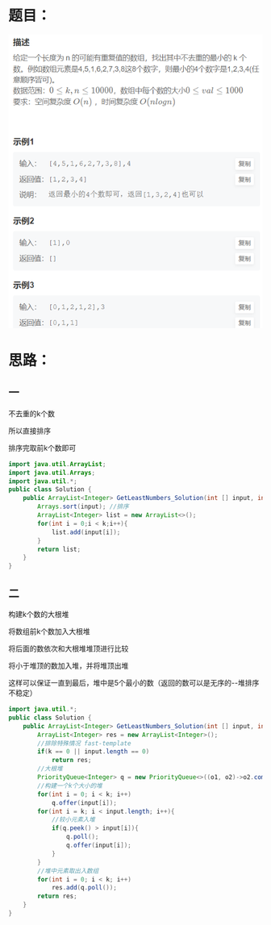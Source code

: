 # 题目：

![](https://github.com/SaoDiSengA/forWork/blob/master/images/最小的k个数.png)

# 思路：

## 一

不去重的k个数

所以直接排序

排序完取前k个数即可

```java
import java.util.ArrayList;
import java.util.Arrays;
import java.util.*;
public class Solution {
    public ArrayList<Integer> GetLeastNumbers_Solution(int [] input, int k) {
        Arrays.sort(input); //排序
        ArrayList<Integer> list = new ArrayList<>();
        for(int i = 0;i < k;i++){
            list.add(input[i]);
        }
        return list;
    }
}
```

## 二

构建k个数的大根堆

将数组前k个数加入大根堆

将后面的数依次和大根堆堆顶进行比较

将小于堆顶的数加入堆，并将堆顶出堆

这样可以保证一直到最后，堆中是5个最小的数（返回的数可以是无序的--堆排序不稳定）

```java
import java.util.*;
public class Solution {
    public ArrayList<Integer> GetLeastNumbers_Solution(int [] input, int k) {
        ArrayList<Integer> res = new ArrayList<Integer>();
        //排除特殊情况 fast-template
        if(k == 0 || input.length == 0)
            return res;
        //大根堆
        PriorityQueue<Integer> q = new PriorityQueue<>((o1, o2)->o2.compareTo(o1));   // 默认不写后面的为小根堆
        //构建一个k个大小的堆
        for(int i = 0; i < k; i++)
            q.offer(input[i]);
        for(int i = k; i < input.length; i++){
            //较小元素入堆
            if(q.peek() > input[i]){
                q.poll();
                q.offer(input[i]);
            }
        }
        //堆中元素取出入数组
        for(int i = 0; i < k; i++)
            res.add(q.poll());
        return res; 
    }
}
```

